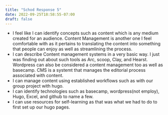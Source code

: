 ```yaml
---
title: "Schod Response 5"
date: 2022-09-25T18:58:55-07:00
draft: false
---
```


- I feel like I can identify concepts such as content which is any medium created for an audience. Content Management is another one I feel comfortable with as it pertains to translating the content into something that people can enjoy as well as streamlining the process.
- I can describe Content management systems in a very basic way. I just was finding out about such tools as Arc, scoop, Clay, and Hearst. Wordpress can also be considered a content management too as well as basecamp. CMS is a systemt that manages the editorial process associated with content. 
- I can manage content using established workflows such as with our group project with hugo.
- I can identify technologies such as basecamp, wordpress(not employ), Hugo, Excel, and github to name a few.
- I can use resources for self-learning as that was what we had to do to first set up our hugo pages. 

